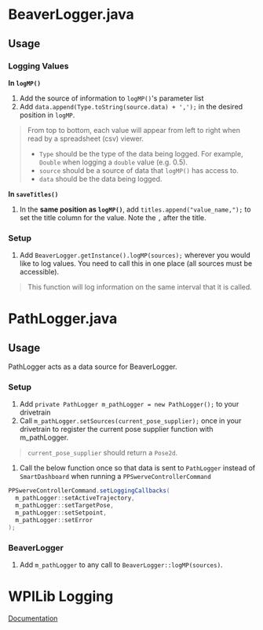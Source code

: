 # BeaverLogger.java

## Usage
### Logging Values
**In `logMP()`**
1. Add the source of information to `logMP()`'s parameter list
1. Add `data.append(Type.toString(source.data) + ',');` in the desired position in `logMP`.
> From top to bottom, each value will appear from left to right when read by a spreadsheet (csv) viewer.
> * `Type` should be the type of the data being logged. For example, `Double` when logging a `double` value (e.g. 0.5).
> * `source` should be a source of data that `logMP()` has access to.
> * `data` should be the data being logged.

**In `saveTitles()`**
1. In the **same position as `logMP()`**, add `titles.append("value_name,");` to set the title column for the value. Note the `,` after the title.

### Setup
1. Add `BeaverLogger.getInstance().logMP(sources);` wherever you would like to log values. You need to call this in one place (all sources must be accessible).
> This function will log information on the same interval that it is called.

# PathLogger.java

## Usage
PathLogger acts as a data source for BeaverLogger.

### Setup
1. Add `private PathLogger m_pathLogger = new PathLogger();` to your drivetrain
1. Call `m_pathLogger.setSources(current_pose_supplier);` once in your drivetrain to register the current pose supplier function with m_pathLogger.
> `current_pose_supplier` should return a `Pose2d`.
1. Call the below function once so that data is sent to `PathLogger` instead of `SmartDashboard` when running a `PPSwerveControllerCommand`
```java
PPSwerveControllerCommand.setLoggingCallbacks(
  m_pathLogger::setActiveTrajectory,
  m_pathLogger::setTargetPose,
  m_pathLogger::setSetpoint,
  m_pathLogger::setError
);
```

### BeaverLogger
1. Add `m_pathLogger` to any call to `BeaverLogger::logMP(sources)`.

# WPILib Logging
[Documentation](https://docs.wpilib.org/en/stable/docs/software/telemetry/datalog.html)